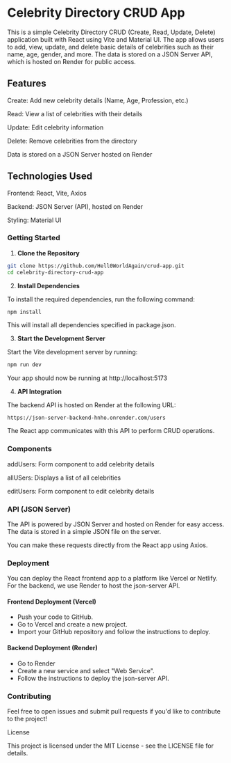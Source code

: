 # Celebrity Directory CRUD App

This is a simple Celebrity Directory CRUD (Create, Read, Update, Delete) application built with React using Vite and Material UI. The app allows users to add, view, update, and delete basic details of celebrities such as their name, age, gender, and more. The data is stored on a JSON Server API, which is hosted on Render for public access.

## Features

Create: Add new celebrity details (Name, Age, Profession, etc.)

Read: View a list of celebrities with their details

Update: Edit celebrity information

Delete: Remove celebrities from the directory

Data is stored on a JSON Server hosted on Render

## Technologies Used

Frontend: React, Vite, Axios

Backend: JSON Server (API), hosted on Render

Styling: Material UI

### Getting Started
1. **Clone the Repository**
``` bash
git clone https://github.com/Hell0WorldAgain/crud-app.git
cd celebrity-directory-crud-app
```

2. **Install Dependencies**

To install the required dependencies, run the following command:
```bash
npm install
```

This will install all dependencies specified in package.json.

3. **Start the Development Server**

Start the Vite development server by running:
```bash
npm run dev
```

Your app should now be running at http://localhost:5173

4. **API Integration**

The backend API is hosted on Render at the following URL:
```
https://json-server-backend-hnho.onrender.com/users
```

The React app communicates with this API to perform CRUD operations.

### Components

addUsers: Form component to add celebrity details

allUSers: Displays a list of all celebrities

editUsers: Form component to edit celebrity details

### API (JSON Server)

The API is powered by JSON Server and hosted on Render for easy access. The data is stored in a simple JSON file on the server. 

You can make these requests directly from the React app using Axios.

### Deployment

You can deploy the React frontend app to a platform like Vercel or Netlify. For the backend, we use Render to host the json-server API.

#### Frontend Deployment (Vercel)

- Push your code to GitHub.
- Go to Vercel
 and create a new project.
- Import your GitHub repository and follow the instructions to deploy.

#### Backend Deployment (Render)

- Go to Render
- Create a new service and select "Web Service".
- Follow the instructions to deploy the json-server API.

### Contributing

Feel free to open issues and submit pull requests if you'd like to contribute to the project!

License

This project is licensed under the MIT License - see the LICENSE file for details.
